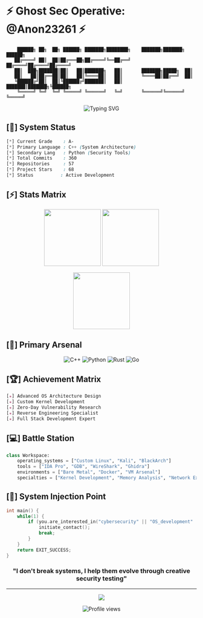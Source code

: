 # ⚡ Ghost Sec Operative: @Anon23261 ⚡

```ascii
    ██████╗ ██╗  ██╗ ██████╗ ███████╗████████╗    ███████╗███████╗ ██████╗
   ██╔════╝ ██║  ██║██╔═══██╗██╔════╝╚══██╔══╝    ██╔════╝██╔════╝██╔════╝
   ██║  ███╗███████║██║   ██║███████╗   ██║       ███████╗█████╗  ██║     
   ██║   ██║██╔══██║██║   ██║╚════██║   ██║       ╚════██║██╔══╝  ██║     
   ╚██████╔╝██║  ██║╚██████╔╝███████║   ██║       ███████║███████╗╚██████╗
    ╚═════╝ ╚═╝  ╚═╝ ╚═════╝ ╚══════╝   ╚═╝       ╚══════╝╚══════╝ ╚═════╝
```

<div align="center">
  <img src="https://readme-typing-svg.demolab.com?font=Fira+Code&duration=3000&pause=1000&color=00FF00&center=true&vCenter=true&width=435&lines=Software+Engineer;Cybersecurity+Specialist;Ghost+Sec+Operative;System+Architecture+Expert" alt="Typing SVG" />
</div>

## [🎯] System Status
```css
[*] Current Grade    : A-
[*] Primary Language : C++ (System Architecture)
[*] Secondary Lang   : Python (Security Tools)
[*] Total Commits    : 360
[*] Repositories     : 57
[*] Project Stars    : 68
[*] Status          : Active Development
```

## [⚡] Stats Matrix

<p align="center">
  <img height="150em" src="https://github-readme-stats.vercel.app/api?username=Anon23261&count_private=true&show_icons=true&theme=radical&hide_border=true&bg_color=0D1117"/>
  <img height="150em" src="https://github-readme-stats.vercel.app/api/top-langs/?username=Anon23261&layout=compact&theme=radical&hide=html,css&langs_count=6&hide_border=true&bg_color=0D1117"/>
</p>

<p align="center">
  <img height="150em" src="https://github-readme-streak-stats.herokuapp.com/?user=Anon23261&theme=radical&hide_border=true&background=0D1117"/>
</p>

## [🔱] Primary Arsenal
<div align="center">

![C++](https://img.shields.io/badge/C++-Primary%20Weapon-00599C?style=for-the-badge&logo=c%2B%2B&logoColor=white)
![Python](https://img.shields.io/badge/Python-Secondary%20Weapon-3776AB?style=for-the-badge&logo=python&logoColor=white)
![Rust](https://img.shields.io/badge/Rust-Special%20Ops-000000?style=for-the-badge&logo=rust&logoColor=white)
![Go](https://img.shields.io/badge/Go-Tactical%20Support-00ADD8?style=for-the-badge&logo=go&logoColor=white)

</div>

## [🏆] Achievement Matrix
```css
[★] Advanced OS Architecture Design
[★] Custom Kernel Development
[★] Zero-Day Vulnerability Research
[★] Reverse Engineering Specialist
[★] Full Stack Development Expert
```

## [💻] Battle Station
```python
class Workspace:
    operating_systems = ["Custom Linux", "Kali", "BlackArch"]
    tools = ["IDA Pro", "GDB", "WireShark", "Ghidra"]
    environments = ["Bare Metal", "Docker", "VM Arsenal"]
    specialties = ["Kernel Development", "Memory Analysis", "Network Exploitation"]
```

## [💉] System Injection Point
```c
int main() {
    while(1) {
        if (you.are_interested_in("cybersecurity" || "OS_development" || "hacking")) {
            initiate_contact();
            break;
        }
    }
    return EXIT_SUCCESS;
}
```

<div align="center">

### "I don't break systems, I help them evolve through creative security testing" 

---
![](https://quotes-github-readme.vercel.app/api?type=horizontal&theme=radical)

</div>

<div align="center">
  <img src="https://komarev.com/ghpvc/?username=Anon23261&color=00ff00&style=flat-square" alt="Profile views"/>
</div>
